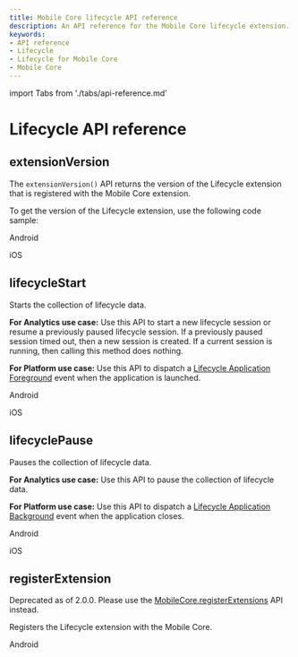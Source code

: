 ```yaml
---
title: Mobile Core lifecycle API reference
description: An API reference for the Mobile Core lifecycle extension.
keywords:
- API reference
- Lifecycle
- Lifecycle for Mobile Core
- Mobile Core
---
```


import Tabs from './tabs/api-reference.md'

# Lifecycle API reference

## extensionVersion

The `extensionVersion()` API returns the version of the Lifecycle extension that is registered with the Mobile Core extension.

To get the version of the Lifecycle extension, use the following code sample:

<TabsBlock orientation="horizontal" slots="heading, content" repeat="2"/>

Android

<Tabs query="platform=android&api=extension-version"/>

iOS

<Tabs query="platform=ios&api=extension-version"/>

<!--- React Native

<Tabs query="platform=react-native&api=extension-version"/>

Flutter

<Tabs query="platform=flutter&api=extension-version"/> --->

## lifecycleStart

Starts the collection of lifecycle data.

**For Analytics use case:** Use this API to start a new lifecycle session or resume a previously paused lifecycle session. If a previously paused session timed out, then a new session is created. If a current session is running, then calling this method does nothing.

**For Platform use case:** Use this API to dispatch a [Lifecycle Application Foreground](./event-reference.md#lifecycle-application-foreground) event when the application is launched.

<TabsBlock orientation="horizontal" slots="heading, content" repeat="2"/>

Android

<Tabs query="platform=android&api=lifecycle-start"/>

iOS

<Tabs query="platform=ios&api=lifecycle-start"/>

<!--- React Native

<Tabs query="platform=react-native&api=lifecycle-start"/> --->

## lifecyclePause

Pauses the collection of lifecycle data.

**For Analytics use case:** Use this API to pause the collection of lifecycle data.

**For Platform use case:** Use this API to dispatch a [Lifecycle Application Background](./event-reference.md#lifecycle-application-background) event when the application closes.

<TabsBlock orientation="horizontal" slots="heading, content" repeat="2"/>

Android

<Tabs query="platform=android&api=lifecycle-pause"/>

iOS

<Tabs query="platform=ios&api=lifecycle-pause"/>

<!--- React Native

<Tabs query="platform=react-native&api=lifecycle-pause"/> --->

## registerExtension

<InlineAlert variant="warning" slots="text"/>

Deprecated as of 2.0.0. Please use the [MobileCore.registerExtensions](../../api-reference.md#registerextensions) API instead.

Registers the Lifecycle extension with the Mobile Core.

<TabsBlock orientation="horizontal" slots="heading, content" repeat="1"/>

Android

<Tabs query="platform=android&api=register-extension"/>

<!--- React Native

<Tabs query="platform=react-native&api=register-extension"/> --->
